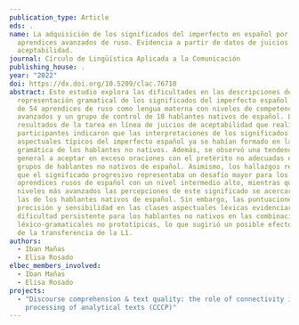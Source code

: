 ```yaml
---
publication_type: Article
eds: .
name: La adquisición de los significados del imperfecto en español por
  aprendices avanzados de ruso. Evidencia a partir de datos de juicios de
  aceptabilidad.
journal: Círculo de Lingüística Aplicada a la Comunicación
publishing_house: .
year: "2022"
doi: https://dx.doi.org/10.5209/clac.76710
abstract: Este estudio explora las dificultades en las descripciones de la
  representación gramatical de los significados del imperfecto español por parte
  de 54 aprendices de ruso como lengua materna con niveles de competencia
  avanzados y un grupo de control de 18 hablantes nativos de español. Los
  resultados de la tarea en línea de juicios de aceptabilidad que realizaron los
  participantes indicaron que las interpretaciones de los significados
  aspectuales típicos del imperfecto español ya se habían formado en la
  gramática de los hablantes no nativos. Además, se observó una tendencia
  general a aceptar en exceso oraciones con el pretérito no adecuadas en los
  grupos de hablantes no nativos de español. Asimismo, los hallazgos revelaron
  que el significado progresivo representaba un desafío mayor para los
  aprendices rusos de español con un nivel intermedio alto, mientras que en
  niveles más avanzados las percepciones de este significado se acercaron más a
  las de los hablantes nativos de español. Sin embargo, las puntuaciones de
  precisión y sensibilidad en las clases aspectuales léxicas evidenciaron una
  dificultad persistente para los hablantes no nativos en las combinaciones
  léxico-gramaticales no prototípicas, lo que sugirió un posible efecto residual
  de la transferencia de la L1.
authors:
  - Iban Mañas
  - Elisa Rosado
elbec_members_involved:
  - Iban Mañas
  - Elisa Rosado
projects:
  - "Discourse comprehension & text quality: the role of connectivity in the
    processing of analytical texts (CCCP)"
---
```

